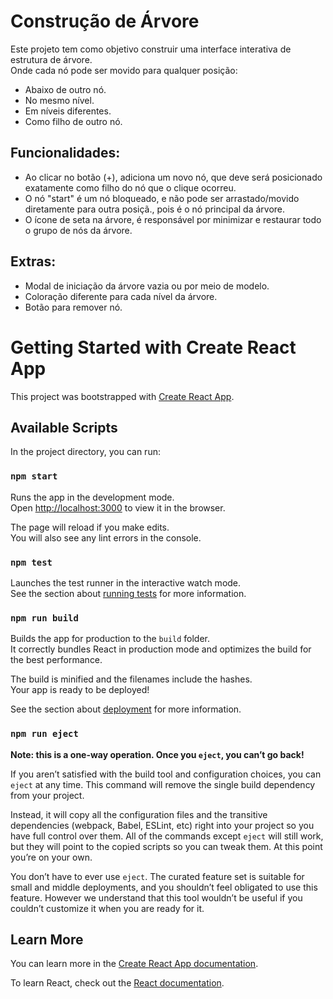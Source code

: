 # Construção de Árvore

Este projeto tem como objetivo construir uma interface interativa de estrutura de árvore.\
Onde cada nó pode ser movido para qualquer posição:
- Abaixo de outro nó.
- No mesmo nível.
- Em níveis diferentes.
- Como filho de outro nó.

## Funcionalidades:

- Ao clicar no botão (+), adiciona um novo nó, que deve será posicionado exatamente como filho do nó que o clique ocorreu.
- O nó "start" é um nó bloqueado, e não pode ser arrastado/movido diretamente para outra posiçã., pois é o nó principal da árvore.
- O ícone de seta na árvore, é responsável por minimizar e restaurar todo o grupo de nós da árvore.

## Extras:

- Modal de iniciação da árvore vazia ou por meio de modelo.
- Coloração diferente para cada nível da árvore.
- Botão para remover nó.

# Getting Started with Create React App

This project was bootstrapped with [Create React App](https://github.com/facebook/create-react-app).

## Available Scripts

In the project directory, you can run:

### `npm start`

Runs the app in the development mode.\
Open [http://localhost:3000](http://localhost:3000) to view it in the browser.

The page will reload if you make edits.\
You will also see any lint errors in the console.

### `npm test`

Launches the test runner in the interactive watch mode.\
See the section about [running tests](https://facebook.github.io/create-react-app/docs/running-tests) for more information.

### `npm run build`

Builds the app for production to the `build` folder.\
It correctly bundles React in production mode and optimizes the build for the best performance.

The build is minified and the filenames include the hashes.\
Your app is ready to be deployed!

See the section about [deployment](https://facebook.github.io/create-react-app/docs/deployment) for more information.

### `npm run eject`

**Note: this is a one-way operation. Once you `eject`, you can’t go back!**

If you aren’t satisfied with the build tool and configuration choices, you can `eject` at any time. This command will remove the single build dependency from your project.

Instead, it will copy all the configuration files and the transitive dependencies (webpack, Babel, ESLint, etc) right into your project so you have full control over them. All of the commands except `eject` will still work, but they will point to the copied scripts so you can tweak them. At this point you’re on your own.

You don’t have to ever use `eject`. The curated feature set is suitable for small and middle deployments, and you shouldn’t feel obligated to use this feature. However we understand that this tool wouldn’t be useful if you couldn’t customize it when you are ready for it.

## Learn More

You can learn more in the [Create React App documentation](https://facebook.github.io/create-react-app/docs/getting-started).

To learn React, check out the [React documentation](https://reactjs.org/).
